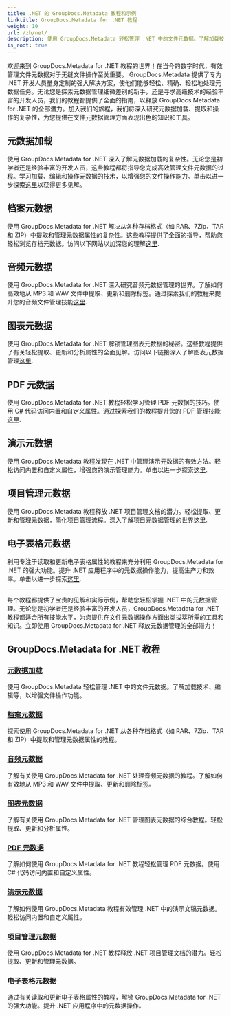 ```yaml
---
title: .NET 的 GroupDocs.Metadata 教程和示例
linktitle: GroupDocs.Metadata for .NET 教程
weight: 10
url: /zh/net/
description: 使用 GroupDocs.Metadata 轻松管理 .NET 中的文件元数据。了解加载技术、编辑等，以增强文件操作功能。
is_root: true
---
```

欢迎来到 GroupDocs.Metadata for .NET 教程的世界！在当今的数字时代，有效管理文件元数据对于无缝文件操作至关重要。 GroupDocs.Metadata 提供了专为 .NET 开发人员量身定制的强大解决方案，使他们能够轻松、精确、轻松地处理元数据任务。无论您是探索元数据管理细微差别的新手，还是寻求高级技术的经验丰富的开发人员，我们的教程都提供了全面的指南，以释放 GroupDocs.Metadata for .NET 的全部潜力。加入我们的旅程，我们将深入研究元数据加载、提取和操作的复杂性，为您提供在文件元数据管理方面表现出色的知识和工具。

## 元数据加载  
使用 GroupDocs.Metadata for .NET 深入了解元数据加载的复杂性。无论您是初学者还是经验丰富的开发人员，这些教程都将指导您完成高效管理文件元数据的过程。学习加载、编辑和操作元数据的技术，以增强您的文件操作能力。单击以进一步探索[这里](./metadata-loading/)以获得更多见解。

## 档案元数据  
使用 GroupDocs.Metadata for .NET 解决从各种存档格式（如 RAR、7Zip、TAR 和 ZIP）中提取和管理元数据属性的复杂性。这些教程提供了全面的指导，帮助您轻松浏览存档元数据。访问以下网站以加深您的理解[这里](./archive-metadata/).

## 音频元数据  
使用 GroupDocs.Metadata for .NET 深入研究音频元数据管理的世界。了解如何高效地从 MP3 和 WAV 文件中提取、更新和删除标签。通过探索我们的教程来提升您的音频文件管理技能[这里](./audio-metadata/).

## 图表元数据  
使用 GroupDocs.Metadata for .NET 解锁管理图表元数据的秘密。这些教程提供了有关轻松提取、更新和分析属性的全面见解。访问以下链接深入了解图表元数据管理[这里](./diagram-metadata/).

## PDF 元数据  
使用 GroupDocs.Metadata for .NET 教程轻松学习管理 PDF 元数据的技巧。使用 C# 代码访问内置和自定义属性。通过探索我们的教程提升您的 PDF 管理技能[这里](./pdf-metadata/).

## 演示元数据  
使用 GroupDocs.Metadata 教程发现在 .NET 中管理演示元数据的有效方法。轻松访问内置和自定义属性，增强您的演示管理能力。单击以进一步探索[这里](./presentation-metadata/).

## 项目管理元数据  
使用 GroupDocs.Metadata 教程释放 .NET 项目管理文档的潜力。轻松提取、更新和管理元数据，简化项目管理流程。深入了解项目元数据管理的世界[这里](./project-management-metadata/).

## 电子表格元数据  
利用专注于读取和更新电子表格属性的教程来充分利用 GroupDocs.Metadata for .NET 的强大功能。提升 .NET 应用程序中的元数据操作能力，提高生产力和效率。单击以进一步探索[这里](./spreadsheet-metadata/).

----
每个教程都提供了宝贵的见解和实际示例，帮助您轻松掌握 .NET 中的元数据管理。无论您是初学者还是经验丰富的开发人员，GroupDocs.Metadata for .NET 教程都适合所有技能水平，为您提供在文件元数据操作方面出类拔萃所需的工具和知识。立即使用 GroupDocs.Metadata for .NET 释放元数据管理的全部潜力！ 

## GroupDocs.Metadata for .NET 教程
### [元数据加载](./metadata-loading/)
使用 GroupDocs.Metadata 轻松管理 .NET 中的文件元数据。了解加载技术、编辑等，以增强文件操作功能。
### [档案元数据](./archive-metadata/)
探索使用 GroupDocs.Metadata for .NET 从各种存档格式（如 RAR、7Zip、TAR 和 ZIP）中提取和管理元数据属性的教程。
### [音频元数据](./audio-metadata/)
了解有关使用 GroupDocs.Metadata for .NET 处理音频元数据的教程。了解如何有效地从 MP3 和 WAV 文件中提取、更新和删除标签。
### [图表元数据](./diagram-metadata/)
了解有关使用 GroupDocs.Metadata for .NET 管理图表元数据的综合教程。轻松提取、更新和分析属性。
### [PDF 元数据](./pdf-metadata/)
了解如何使用 GroupDocs.Metadata for .NET 教程轻松管理 PDF 元数据。使用 C# 代码访问内置和自定义属性。
### [演示元数据](./presentation-metadata/)
了解如何使用 GroupDocs.Metadata 教程有效管理 .NET 中的演示文稿元数据。轻松访问内置和自定义属性。
### [项目管理元数据](./project-management-metadata/)
使用 GroupDocs.Metadata for .NET 教程释放 .NET 项目管理文档的潜力。轻松提取、更新和管理元数据。
### [电子表格元数据](./spreadsheet-metadata/)
通过有关读取和更新电子表格属性的教程，解锁 GroupDocs.Metadata for .NET 的强大功能。提升 .NET 应用程序中的元数据操作。